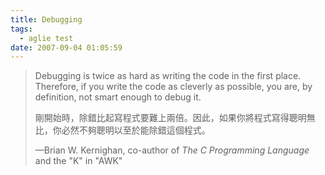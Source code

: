 ```yaml
---
title: Debugging
tags:
  - aglie test
date: 2007-09-04 01:05:59
---
```


> Debugging is twice as hard as writing the code in the first place. Therefore, if you write the code as cleverly as possible, you are, by definition, not smart enough to debug it.
>
> 剛開始時，除錯比起寫程式要難上兩倍。因此，如果你將程式寫得聰明無比，你必然不夠聰明以至於能除錯這個程式。
>
> —Brian W. Kernighan, co-author of _The C Programming Language_ and the "K" in "AWK"
